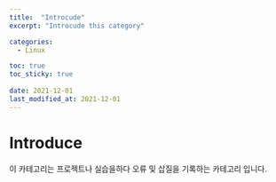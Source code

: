 ```yaml
---
title:  "Introcude"
excerpt: "Introcude this category"

categories:
  - Linux

toc: true
toc_sticky: true
 
date: 2021-12-01
last_modified_at: 2021-12-01
---  
```


# Introduce  
이 카테고리는 프로젝트나 실습을하다 오류 및 삽질을 기록하는 카테고리 입니다.